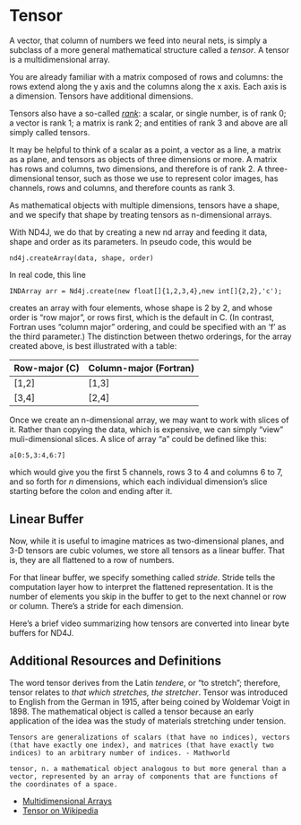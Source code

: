 # Tensor

A vector, that column of numbers we feed into neural nets, is simply a subclass of a more general mathematical structure called a _tensor_. A tensor is a multidimensional array.

You are already familiar with a matrix composed of rows and columns: the rows extend along the y axis and the columns along the x axis. Each axis is a dimension. Tensors have additional dimensions.

Tensors also have a so-called [_rank_](http://mathworld.wolfram.com/TensorRank.html): a scalar, or single number, is of rank 0; a vector is rank 1; a matrix is rank 2; and entities of rank 3 and above are all simply called tensors.

It may be helpful to think of a scalar as a point, a vector as a line, a matrix as a plane, and tensors as objects of three dimensions or more. A matrix has rows and columns, two dimensions, and therefore is of rank 2. A three-dimensional tensor, such as those we use to represent color images, has channels, rows and columns, and therefore counts as rank 3.

As mathematical objects with multiple dimensions, tensors have a shape, and we specify that shape by treating tensors as n-dimensional arrays.

With ND4J, we do that by creating a new nd array and feeding it data, shape and order as its parameters. In pseudo code, this would be

```
nd4j.createArray(data, shape, order)
```

In real code, this line

```
INDArray arr = Nd4j.create(new float[]{1,2,3,4},new int[]{2,2},'c');
```

creates an array with four elements, whose shape is 2 by 2, and whose order is “row major”, or rows first, which is the default in C. (In contrast, Fortran uses “column major” ordering, and could be specified with an ‘f’ as the third parameter.) The distinction between thetwo orderings, for the array created above, is best illustrated with a table:

| Row-major (C) | Column-major (Fortran) |
| ------------- | ---------------------- |
| \[1,2]        | \[1,3]                 |
| \[3,4]        | \[2,4]                 |

Once we create an n-dimensional array, we may want to work with slices of it. Rather than copying the data, which is expensive, we can simply “view” muli-dimensional slices. A slice of array “a” could be defined like this:

```
a[0:5,3:4,6:7]
```

which would give you the first 5 channels, rows 3 to 4 and columns 6 to 7, and so forth for _n_ dimensions, which each individual dimension’s slice starting before the colon and ending after it.

## Linear Buffer <a href="#linear-buffer" id="linear-buffer"></a>

Now, while it is useful to imagine matrices as two-dimensional planes, and 3-D tensors are cubic volumes, we store all tensors as a linear buffer. That is, they are all flattened to a row of numbers.

For that linear buffer, we specify something called _stride_. Stride tells the computation layer how to interpret the flattened representation. It is the number of elements you skip in the buffer to get to the next channel or row or column. There’s a stride for each dimension.

Here’s a brief video summarizing how tensors are converted into linear byte buffers for ND4J.

## Additional Resources and Definitions <a href="#additional-resources-and-definitions" id="additional-resources-and-definitions"></a>

The word tensor derives from the Latin _tendere_, or “to stretch”; therefore, tensor relates to _that which stretches, the stretcher_. Tensor was introduced to English from the German in 1915, after being coined by Woldemar Voigt in 1898. The mathematical object is called a tensor because an early application of the idea was the study of materials stretching under tension.

```
Tensors are generalizations of scalars (that have no indices), vectors (that have exactly one index), and matrices (that have exactly two indices) to an arbitrary number of indices. - Mathworld

tensor, n. a mathematical object analogous to but more general than a vector, represented by an array of components that are functions of the coordinates of a space.
```

* [Multidimensional Arrays](https://www.mathworks.com/help/matlab/math/multidimensional-arrays.html?requestedDomain=www.mathworks.com)
* [Tensor on Wikipedia](https://en.wikipedia.org/wiki/Tensor)
